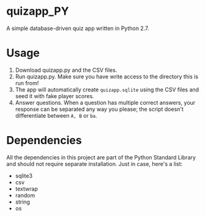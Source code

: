 # quizapp_PY
A simple database-driven quiz app written in Python 2.7.

# Usage

1. Download quizapp.py and the CSV files.
2. Run quizapp.py. Make sure you have write access to the directory this is run from!
3. The app will automatically create `quizapp.sqlite` using the CSV files and seed it with fake player scores.
4. Answer questions. When a question has multiple correct answers, your response can be separated any way you please; the script doesn't differentiate between `A, B` or `ba`.

# Dependencies

All the dependencies in this project are part of the Python Standard Library and should not require separate installation. Just in case, here's a list:

- sqlite3
- csv
- textwrap
- random
- string
- os
